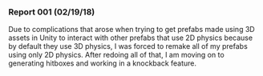 ### Report 001 (02/19/18)
Due to complications that arose when trying to get prefabs made using 3D assets in Unity to interact with other prefabs that use 2D physics because by default they use 3D physics, I was forced to remake all of my prefabs using only 2D physics. After redoing all of that, I am moving on to generating hitboxes and working in a knockback feature.  
